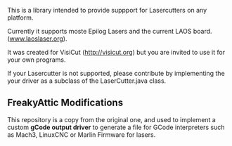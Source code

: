 This is a library intended to provide suppport
for Lasercutters on any platform.

Currently it supports moste Epilog Lasers
and the current LAOS board. (www.laoslaser.org).

It was created for VisiCut (http://visicut.org)
but you are invited to use it for your own programs.

If your Lasercutter is not supported, please contribute by implementing
the your driver as a subclass of the LaserCutter.java class.

FreakyAttic Modifications
-------------------------

This repository is a copy from the original one, and used to implement 
a custom **gCode output driver** to generate a file for GCode interpreters 
such as Mach3, LinuxCNC or Marlin Firmware for lasers.
